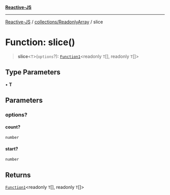 [**Reactive-JS**](../../../README.md)

***

[Reactive-JS](../../../README.md) / [collections/ReadonlyArray](../README.md) / slice

# Function: slice()

> **slice**\<`T`\>(`options`?): [`Function1`](../../../functions/type-aliases/Function1.md)\<readonly `T`[], readonly `T`[]\>

## Type Parameters

• **T**

## Parameters

### options?

#### count?

`number`

#### start?

`number`

## Returns

[`Function1`](../../../functions/type-aliases/Function1.md)\<readonly `T`[], readonly `T`[]\>
